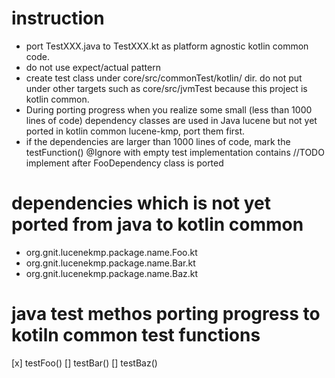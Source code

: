 # instruction
* port TestXXX.java to TestXXX.kt as platform agnostic kotlin common code.
* do not use expect/actual pattern
* create test class under core/src/commonTest/kotlin/ dir. do not put under other targets such as core/src/jvmTest because this project is kotlin common.
* During porting progress when you realize some small (less than 1000 lines of code) dependency classes are used in Java lucene but not yet ported in kotlin common lucene-kmp, port them first.
* if the dependencies are larger than 1000 lines of code, mark the testFunction() @Ignore with empty test implementation contains //TODO implement after FooDependency class is ported

# dependencies which is not yet ported from java to kotlin common
* org.gnit.lucenekmp.package.name.Foo.kt
* org.gnit.lucenekmp.package.name.Bar.kt
* org.gnit.lucenekmp.package.name.Baz.kt

# java test methos porting progress to kotiln common test functions
[x] testFoo()
[] testBar()
[] testBaz()
